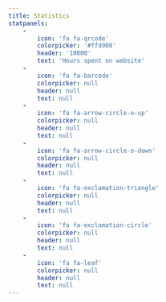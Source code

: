 ```yaml
---
title: Statistics
statpanels:
    -
        icon: 'fa fa-qrcode'
        colorpicker: '#ffd900'
        header: '10000'
        text: 'Hours spent on website'
    -
        icon: 'fa fa-barcode'
        colorpicker: null
        header: null
        text: null
    -
        icon: 'fa fa-arrow-circle-o-up'
        colorpicker: null
        header: null
        text: null
    -
        icon: 'fa fa-arrow-circle-o-down'
        colorpicker: null
        header: null
        text: null
    -
        icon: 'fa fa-exclamation-triangle'
        colorpicker: null
        header: null
        text: null
    -
        icon: 'fa fa-exclamation-circle'
        colorpicker: null
        header: null
        text: null
    -
        icon: 'fa fa-leaf'
        colorpicker: null
        header: null
        text: null
---
```



